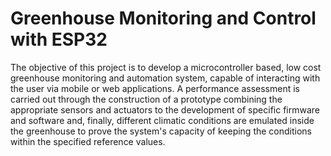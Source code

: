 # Greenhouse Monitoring and Control with ESP32
 
The objective of this project is to develop a microcontroller based, low cost greenhouse monitoring and automation system, capable of interacting with the user via mobile or web applications. A performance assessment is carried out through the construction of a prototype combining the appropriate sensors and actuators to the development of specific firmware and software and, finally, different climatic conditions are emulated inside the greenhouse to prove the system's capacity of keeping the conditions within the specified reference values.
